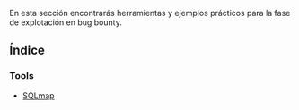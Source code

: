 En esta sección encontrarás herramientas y ejemplos prácticos para la fase de explotación en bug bounty.

## Índice
### Tools
- [SQLmap](/assets/Exploitation/Tools/SQLmap.md)
